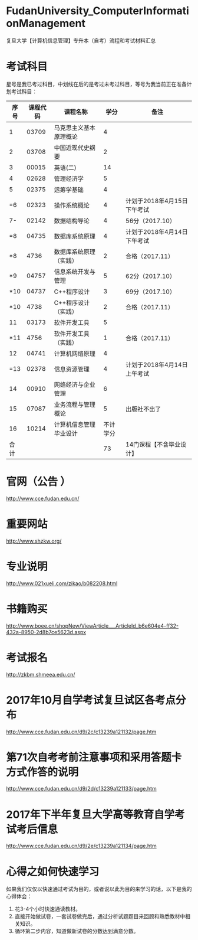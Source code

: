 # FudanUniversity_ComputerInformationManagement
复旦大学【计算机信息管理】专升本（自考）流程和考试材料汇总



# 考试科目
星号是我已考过科目，中划线在后的是考过未考过科目，等号为我当前正在准备计划考试科目：

| 序号 | 课程代码 | 课程名称               | 学分     | 备注                        |
| ---- | -------- | ---------------------- | -------- | --------------------------- |
| 1	   | 03709    | 马克思主义基本原理概论 | 4        |   |
| 2	   | 03708	  | 中国近现代史纲要	   | 2	      |   |
| 3	   | 00015	  | 英语(二)	           | 14	      |   |
| 4	   | 02628	  | 管理经济学	           | 5	      |   |
| 5	   | 02375	  | 运筹学基础	           | 4	      |   |
|=6	   | 02323	  | 操作系统概论	       | 4	      | 计划于2018年4月15日下午考试 |
|7-	   | 02142	  | 数据结构导论	       | 4	      | 56分（2017.10） |
|=8	   | 04735	  | 数据库系统原理	       | 4	      | 计划于2018年4月14日下午考试 |
|*8    | 4736	  | 数据库系统原理（实践） | 2	      | 合格（2017.11） |
|*9	   | 04757	  | 信息系统开发与管理	   | 5	      | 62分（2017.10） |
|*10   | 04737	  | C++程序设计	           | 3	      | 69分（2017.10） |
|*10   | 4738	  | C++程序设计（实践）    | 2	      | 合格（2017.11） |
| 11   | 03173	  | 软件开发工具	       | 5	      |   |
|*11   | 4756 	  | 软件开发工具（实践）   | 1	      | 合格（2017.11） |
| 12   | 04741	  | 计算机网络原理	       | 4	      |   |
|=13   | 02378	  | 信息资源管理	       | 4	      | 计划于2018年4月14日上午考试 |
| 14   | 00910	  | 网络经济与企业管理	   | 6	      |   |
| 15   | 07087	  | 业务流程与管理概论	   | 5	      | 出版社不出了                |
| 16   | 10214	  | 计算机信息管理毕业设计 | 不计学分 |   |
| 合计 |          |          	 	 	   | 73	      | 14门课程【不含毕业设计】    |


# 官网（公告 ）
http://www.cce.fudan.edu.cn/


# 重要网站
http://www.shzkw.org/


# 专业说明
http://www.021xueli.com/zikao/b082208.html


# 书籍购买
http://www.boee.cn/shopNew/ViewArticle___ArticleId_b6e604e4-ff32-432a-8950-2d8b7ce5623d.aspx


# 考试报名
http://zkbm.shmeea.edu.cn/


# 2017年10月自学考试复旦试区各考点分布
http://www.cce.fudan.edu.cn/d9/2c/c13239a121132/page.htm


# 第71次自考考前注意事项和采用答题卡方式作答的说明
http://www.cce.fudan.edu.cn/d9/2d/c13239a121133/page.htm


# 2017年下半年复旦大学高等教育自学考试考后信息
http://www.cce.fudan.edu.cn/d9/2e/c13239a121134/page.htm



# 心得之如何快速学习
如果我们仅仅以快速通过考试为目的，或者说以此为目的来学习的话，以下是我的心得体会：
1. 花3-4个小时快速通读教材。
2. 直接开始做试卷，一套试卷做完后，通过分析试题题目来回顾和熟悉教材中相关知识。
3. 循环第二步内容，知道做新试卷的分数达到满意分数。


